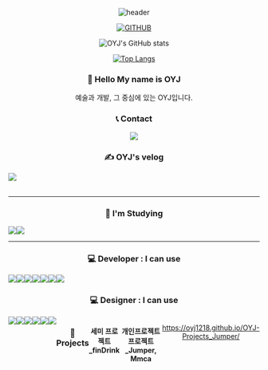 
<div align="center">

![header](https://capsule-render.vercel.app/api?type=Waving&text=OYJ&height=400&color=99daff&fontColor=black)

[![GITHUB](https://hits.seeyoufarm.com/api/count/incr/badge.svg?url=https%3A%2F%2Fgithub.com%2Fjiholee0&count_bg=%23F29494&title_bg=%232F2E2E&icon=github.svg&icon_color=%23FFFFFF&title=GITHUB&edge_flat=false)](https://github.com/oyj1218)

![OYJ's GitHub stats](https://github-readme-stats.vercel.app/api?username=oyj1218&show_icons=true&theme=shadow_blue)

[![Top Langs](https://github-readme-stats.vercel.app/api/top-langs/?username=oyj1218&layout=donut-vertical)](https://github.com/oyj1218/github-readme-stats)

### 👋 Hello My name is OYJ 
예술과 개발, 그 중심에 있는 OYJ입니다.

### 📞 Contact 
<a href="mailto:suzyoh@naver.com">
    <img src="https://img.shields.io/badge/Naver-03C75A?style=for-the-badge&logo=Naver&logoColor=white">
</a>

### ✍ OYJ's velog 
<div style="display:flex; flex-direction:row;">
    <a href="https://velog.io/@ohsuzy">
        <img src="https://img.shields.io/badge/velog-20C997?style=for-the-badge&logo=velog&logoColor=white"> 
    </a>
    
</div><br>
<hr>

### 📕 I'm Studying 
<div style="display:flex; flex-direction:row;">
    <img src="https://img.shields.io/badge/javascript-F7DF1E?style=for-the-badge&logo=javascript&logoColor=black">
<!--     <img src="https://img.shields.io/badge/Node.js-5FA04E?style=for-the-badge&logo=nodedotjs&logoColor=white"> -->
    <img src="https://img.shields.io/badge/React-61DAFB?style=for-the-badge&logo=react&logoColor=white">
<!--     <img src="https://img.shields.io/badge/Flutter-02569B?style=for-the-badge&logo=flutter&logoColor=white"> -->
<!--     <img src="https://img.shields.io/badge/Dart-0175C2?style=for-the-badge&logo=dart&logoColor=white"> -->
</div>
<hr>

### 💻 Developer : I can use
<div style="display:flex; flex-direction:row;">
    <img src="https://img.shields.io/badge/Java-007396?style=for-the-badge&logo=Java&logoColor=white"> 
    <img src="https://img.shields.io/badge/oracle-F80000?style=for-the-badge&logo=oracle&logoColor=white">
<!--     <img src="https://img.shields.io/badge/MySQL-4479A1?style=for-the-badge&logo=mysql&logoColor=white"> -->
    <br>
    <img src="https://img.shields.io/badge/html5-E34F26?style=for-the-badge&logo=html5&logoColor=white"> 
    <img src="https://img.shields.io/badge/css-1572B6?style=for-the-badge&logo=css3&logoColor=white"> 
    <img src="https://img.shields.io/badge/javascript-F7DF1E?style=for-the-badge&logo=javascript&logoColor=black"> 
    <br>
    <img src="https://img.shields.io/badge/jquery-0769AD?style=for-the-badge&logo=jQuery&logoColor=white">
<!--     <img src="https://img.shields.io/badge/Node.js-5FA04E?style=for-the-badge&logo=nodedotjs&logoColor=white"> -->
<!--     <img src="https://img.shields.io/badge/React-61DAFB?style=for-the-badge&logo=react&logoColor=white"> -->
<!--     <img src="https://img.shields.io/badge/Flutter-02569B?style=for-the-badge&logo=flutter&logoColor=white"> -->
<!--     <img src="https://img.shields.io/badge/Dart-0175C2?style=for-the-badge&logo=dart&logoColor=white"> -->
    <br>
<!--     <img src="https://img.shields.io/badge/python-3776AB?style=for-the-badge&logo=python&logoColor=white"> -->
    <img src="https://img.shields.io/badge/R-276DC3?style=for-the-badge&logo=R&logoColor=white">
</div>

### 💻 Designer : I can use
<div style="display:flex; flex-direction:row;">
    <img src="https://img.shields.io/badge/Photoshop-31A8FF?style=for-the-badge&logo=adobephotoshop&logoColor=white">
    <img src="https://img.shields.io/badge/Illustrator-FF9A00?style=for-the-badge&logo=adobeillustrator&logoColor=white">
    <img src="https://img.shields.io/badge/Lightroom-31A8FF?style=for-the-badge&logo=adobelightroom&logoColor=white">
    <img src="https://img.shields.io/badge/InDesign-FF3366?style=for-the-badge&logo=adobeindesign&logoColor=white">
    <img src="https://img.shields.io/badge/PremierePro-9999FF?style=for-the-badge&logo=adobepremierepro&logoColor=white">
    <img src="https://img.shields.io/badge/Figma-F24E1E?style=for-the-badge&logo=Figma&logoColor=white">

### 📗Projects
#### 세미 프로젝트_finDrink

#### 개인프로젝트 프로젝트_Jumper, Mmca
https://oyj1218.github.io/OYJ-Projects_Jumper/

